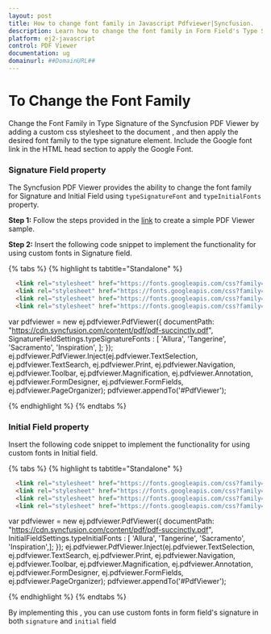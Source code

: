 ```yaml
---
layout: post
title: How to change font family in Javascript Pdfviewer|Syncfusion.
description: Learn how to change the font family in Form Field's Type Signature in Syncfusion Javascript Pdfviewer component of Syncfusion Essential JS 2 and more.
platform: ej2-javascript
control: PDF Viewer
documentation: ug
domainurl: ##DomainURL##
---
```


# To Change the Font Family 
Change the Font Family in Type Signature of the Syncfusion PDF Viewer by adding a custom css stylesheet to the document , and then apply the desired font family to the type signature element. Include the Google font link in the HTML head section to apply the Google Font.

### Signature Field property

The Syncfusion PDF Viewer provides the ability to change the font family for Signature and Initial Field using `typeSignatureFont` and `typeInitialFonts` property.

**Step 1:** Follow the steps provided in the [link](https://ej2.syncfusion.com/documentation/pdfviewer/getting-started) to create a simple PDF Viewer sample.

**Step 2:** Insert the following code snippet to implement the functionality for using custom fonts in Signature field.

{% tabs %}
{% highlight ts tabtitle="Standalone" %}
```html
  <link rel="stylesheet" href="https://fonts.googleapis.com/css?family=Allura" >
  <link rel="stylesheet" href="https://fonts.googleapis.com/css?family=Tangerine">
  <link rel="stylesheet" href="https://fonts.googleapis.com/css?family=Sacramento">
  <link rel="stylesheet" href="https://fonts.googleapis.com/css?family=Inspiration">
```

var pdfviewer = new ej.pdfviewer.PdfViewer({
                    documentPath: "https://cdn.syncfusion.com/content/pdf/pdf-succinctly.pdf",
	                SignatureFieldSettings.typeSignatureFonts : [
					    'Allura',
					    'Tangerine',
					    'Sacramento',
					    'Inspiration',
					];
				});
ej.pdfviewer.PdfViewer.Inject(ej.pdfviewer.TextSelection, ej.pdfviewer.TextSearch, ej.pdfviewer.Print, ej.pdfviewer.Navigation, ej.pdfviewer.Toolbar, ej.pdfviewer.Magnification, ej.pdfviewer.Annotation, ej.pdfviewer.FormDesigner, ej.pdfviewer.FormFields, ej.pdfviewer.PageOrganizer);
pdfviewer.appendTo('#PdfViewer');

{% endhighlight %}
{% endtabs %}
### Initial Field property

Insert the following code snippet to implement the functionality for using custom fonts in Initial field.

{% tabs %}
{% highlight ts tabtitle="Standalone" %}

```html
  <link rel="stylesheet" href="https://fonts.googleapis.com/css?family=Allura" >
  <link rel="stylesheet" href="https://fonts.googleapis.com/css?family=Tangerine">
  <link rel="stylesheet" href="https://fonts.googleapis.com/css?family=Sacramento">
  <link rel="stylesheet" href="https://fonts.googleapis.com/css?family=Inspiration">
```

var pdfviewer = new ej.pdfviewer.PdfViewer({
                    documentPath: "https://cdn.syncfusion.com/content/pdf/pdf-succinctly.pdf",
                    InitialFieldSettings.typeInitialFonts : [
					'Allura',
					'Tangerine',
					'Sacramento',
					'Inspiration',];
				});
ej.pdfviewer.PdfViewer.Inject(ej.pdfviewer.TextSelection, ej.pdfviewer.TextSearch, ej.pdfviewer.Print, ej.pdfviewer.Navigation, ej.pdfviewer.Toolbar, ej.pdfviewer.Magnification, ej.pdfviewer.Annotation, ej.pdfviewer.FormDesigner, ej.pdfviewer.FormFields, ej.pdfviewer.PageOrganizer);
pdfviewer.appendTo('#PdfViewer');

{% endhighlight %}
{% endtabs %}

By implementing this , you can use custom fonts in form field's signature in both `signature` and `initial` field
